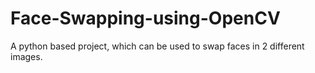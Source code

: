 # Face-Swapping-using-OpenCV
A python based project, which can be used to swap faces in 2 different images.
